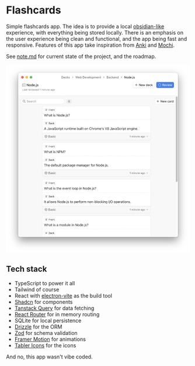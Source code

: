 # Flashcards

Simple flashcards app. The idea is to provide a local [obsidian-like](https://obsidian.md/) experience, with everything being stored locally. There is an emphasis on the user experience being clean and functional, and the app being fast and responsive. Features of this app take inspiration from [Anki](https://apps.ankiweb.net/) and [Mochi](https://mochi.cards/).

See [note.md](./note.md) for current state of the project, and the roadmap.

![Example](./example.png)

## Tech stack
- TypeScript to power it all
- Tailwind of course
- React with [electron-vite](https://electron-vite.org/) as the build tool
- [Shadcn](https://ui.shadcn.com/) for components
- [Tanstack Query](https://tanstack.com/query/latest) for data fetching
- [React Router](https://reactrouter.com/) for in memory routing
- SQLite for local persistence
- [Drizzle](https://orm.drizzle.team/) for the ORM
- [Zod](https://zod.dev/) for schema validation
- [Framer Motion](https://www.framer.com/motion/) for animations
- [Tabler Icons](https://tabler.io/icons) for the icons

And no, this app wasn't vibe coded.

